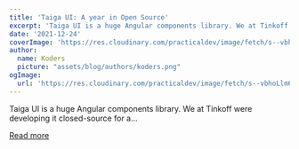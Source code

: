 ```yaml
---
title: 'Taiga UI: A year in Open Source'
excerpt: 'Taiga UI is a huge Angular components library. We at Tinkoff were developing it closed-source for a...'
date: '2021-12-24'
coverImage: 'https://res.cloudinary.com/practicaldev/image/fetch/s--vbhoLlm6--/c_imagga_scale,f_auto,fl_progressive,h_420,q_auto,w_1000/https://dev-to-uploads.s3.amazonaws.com/uploads/articles/urisj7hzjasecys2opn2.jpg'
author:
  name: Koders
  picture: "assets/blog/authors/koders.png"
ogImage:
  url: 'https://res.cloudinary.com/practicaldev/image/fetch/s--vbhoLlm6--/c_imagga_scale,f_auto,fl_progressive,h_420,q_auto,w_1000/https://dev-to-uploads.s3.amazonaws.com/uploads/articles/urisj7hzjasecys2opn2.jpg'
---
```


Taiga UI is a huge Angular components library. We at Tinkoff were developing it closed-source for a...

[Read more](https://dev.to/angular/taiga-ui-a-year-in-open-source-416l)

